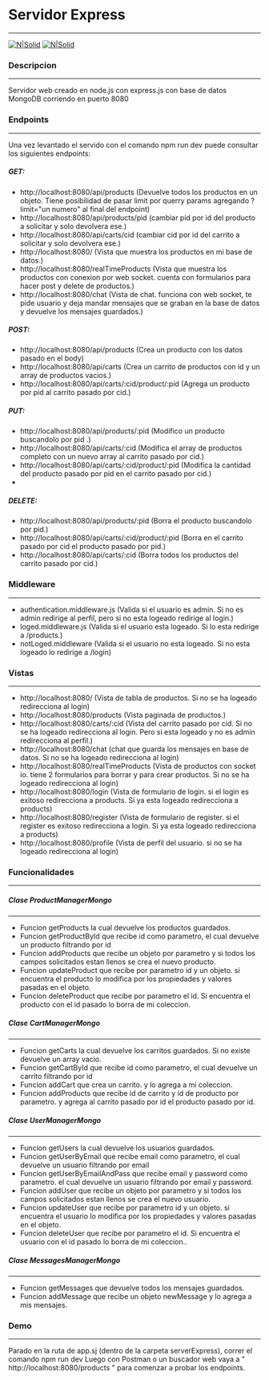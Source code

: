 # Servidor Express

---

[![N|Solid](https://miro.medium.com/v2/resize:fit:365/1*Jr3NFSKTfQWRUyjblBSKeg.png)](https://nodesource.com/products/nsolid) [![N|Solid](https://wecandonow.com/courses/mongodb/icon.png)](https://nodesource.com/products/nsolid)

### Descripcion

---

Servidor web creado en node.js con express.js con base de datos MongoDB corriendo en puerto 8080

### Endpoints

---

Una vez levantado el servido con el comando npm run dev puede consultar los siguientes endpoints:

##### GET:

-   http://localhost:8080/api/products (Devuelve todos los productos en un objeto. Tiene posibilidad de pasar limit por querry params agregando ?limit="un numero" al final del endpoint)
-   http://localhost:8080/api/products/pid (cambiar pid por id del producto a solicitar y solo devolvera ese.)
-   http://localhost:8080/api/carts/cid (cambiar cid por id del carrito a solicitar y solo devolvera ese.)
-   http://localhost:8080/ (Vista que muestra los productos en mi base de datos.)
-   http://localhost:8080/realTimeProducts (Vista que muestra los productos con conexion por web socket. cuenta con formularios para hacer post y delete de productos.)
-   http://localhost:8080/chat (Vista de chat. funciona con web socket, te pide usuario y deja mandar mensajes que se graban en la base de datos y devuelve los mensajes guardados.)

##### POST:

-   http://localhost:8080/api/products (Crea un producto con los datos pasado en el body)
-   http://localhost:8080/api/carts (Crea un carrito de productos con id y un array de productos vacios.)
-   http://localhost:8080/api/carts/:cid/product/:pid (Agrega un producto por pid al carrito pasado por cid.)

##### PUT:

-   http://localhost:8080/api/products/:pid (Modifico un producto buscandolo por pid .)
-   http://localhost:8080/api/carts/:cid (Modifica el array de productos completo con un nuevo array al carrito pasado por cid.)
-   http://localhost:8080/api/carts/:cid/product/:pid (Modifica la cantidad del producto pasado por pid en el carrito pasado por cid.)
-

##### DELETE:

-   http://localhost:8080/api/products/:pid (Borra el producto buscandolo por pid.)
-   http://localhost:8080/api/carts/:cid/product/:pid (Borra en el carrito pasado por cid el producto pasado por pid.)
-   http://localhost:8080/api/carts/:cid (Borra todos los productos del carrito pasado por cid.)

### Middleware

---

-   authentication.middleware.js (Valida si el usuario es admin. Si no es admin redirige al perfil, pero si no esta logeado redirige al login.)
-   loged.middleware.js (Valida si el usuario esta logeado. Si lo esta redirige a /products.)
-   notLoged.middleware (Valida si el usuario no esta logeado. Si no esta logeado lo redirige a /login)

### Vistas

---

-   http://localhost:8080/ (Vista de tabla de productos. Si no se ha logeado redirecciona al login)
-   http://localhost:8080/products (Vista paginada de productos.)
-   http://localhost:8080/carts/:cid (Vista del carrito pasado por cid. Si no se ha logeado redirecciona al login. Pero si esta logeado y no es admin redirecciona al perfil.)
-   http://localhost:8080/chat (chat que guarda los mensajes en base de datos. Si no se ha logeado redirecciona al login)
-   http://localhost:8080/realTimeProducts (Vista de productos con socket io. tiene 2 formularios para borrar y para crear productos. Si no se ha logeado redirecciona al login)
-   http://localhost:8080/login (Vista de formulario de login. si el login es exitoso redirecciona a products. Si ya esta logeado redirecciona a products)
-   http://localhost:8080/register (Vista de formulario de register. si el register es exitoso redirecciona a login. Si ya esta logeado redirecciona a products)
-   http://localhost:8080/profile (Vista de perfil del usuario. si no se ha logeado redirecciona al login)

### Funcionalidades

---

##### Clase ProductManagerMongo

---

-   Funcion getProducts la cual devuelve los productos guardados.
-   Funcion getProductById que recibe id como parametro, el cual devuelve un producto filtrando por id
-   Funcion addProducts que recibe un objeto por parametro y si todos los campos solicitados estan llenos se crea el nuevo producto.
-   Funcion updateProduct que recibe por parametro id y un objeto. si encuentra el producto lo modifica por los propiedades y valores pasadas en el objeto.
-   Funcion deleteProduct que recibe por parametro el id. Si encuentra el producto con el id pasado lo borra de mi coleccion.

##### Clase CartManagerMongo

---

-   Funcion getCarts la cual devuelve los carritos guardados. Si no existe devuelve un array vacio.
-   Funcion getCartById que recibe id como parametro, el cual devuelve un carrito filtrando por id
-   Funcion addCart que crea un carrito. y lo agrega a mi coleccion.
-   Funcion addProducts que recibe id de carrito y id de producto por parametro. y agrega al carrito pasado por id el producto pasado por id.

##### Clase UserManagerMongo

---

-   Funcion getUsers la cual devuelve los usuarios guardados.
-   Funcion getUserByEmail que recibe email como parametro, el cual devuelve un usuario filtrando por email
-   Funcion getUserByEmailAndPass que recibe email y password como parametro. el cual devuelve un usuario filtrando por email y password.
-   Funcion addUser que recibe un objeto por parametro y si todos los campos solicitados estan llenos se crea el nuevo usuario.
-   Funcion updateUser que recibe por parametro id y un objeto. si encuentra el usuario lo modifica por los propiedades y valores pasadas en el objeto.
-   Funcion deleteUser que recibe por parametro el id. Si encuentra el usuario con el id pasado lo borra de mi coleccion..

##### Clase MessagesManagerMongo

---

-   Funcion getMessages que devuelve todos los mensajes guardados.
-   Funcion addMessage que recibe un objeto newMessage y lo agrega a mis mensajes.

### Demo

---

Parado en la ruta de app.sj (dentro de la carpeta serverExpress), correr el comando npm run dev
Luego con Postman o un buscador web vaya a " http://localhost:8080/products " para comenzar a probar los endpoints.
